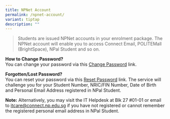 ```yaml
---
title: NPNet Account
permalink: /npnet-account/
variant: tiptap
description: ""
---
```

<blockquote>
<p>​Students are issued NPNet accounts in your enrolment package. The NPNet
account will enable you to access Connect Email, POLITEMall (BrightSpace),
NPal Student and so on.</p>
</blockquote>
<p></p>
<p><strong>How to Change Password?</strong> 
<br>You can change your password via this <a href="https://www1.np.edu.sg/cc/std_acct/pwdchange/login.aspx" rel="noopener noreferrer nofollow" target="_blank">Change Password</a> link.</p>
<p><strong>Forgotten/Lost Password?</strong> 
<br>You can reset your password via this <a href="https://www1.np.edu.sg/cc/std_acct/pwdreset/pwdforget.aspx" rel="noopener noreferrer nofollow" target="_blank">Reset Password</a> link.
The service will challenge you for your Student Number, NRIC/FIN Number,
Date of Birth and Personal Email Address registered in NPal Student.</p>
<p><strong>Note:</strong> Alternatively, you may visit the IT Helpdesk at
Blk 27 #01-01 or email to <a href="mailto:itcare@connect.np.edu.sg" rel="noopener noreferrer nofollow" target="_blank">itcare@connect.np.edu.sg</a> if you
have not registered or cannot remember the registered personal ​email address
in NPal Student.</p>